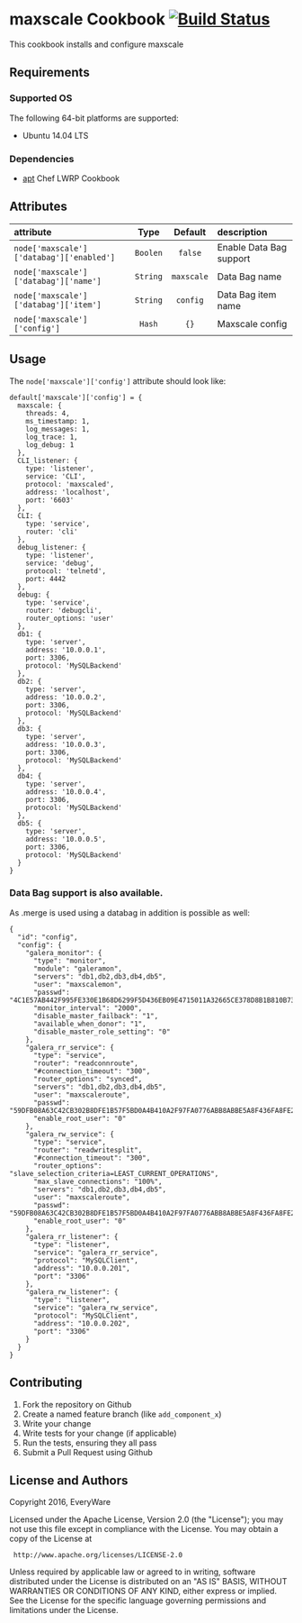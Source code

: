 # maxscale Cookbook [![Build Status](https://travis-ci.org/EveryWare/maxscale.svg?branch=master)](https://travis-ci.org/EveryWare/maxscale)

This cookbook installs and configure maxscale

## Requirements

### Supported OS

The following 64-bit platforms are supported:

* Ubuntu 14.04 LTS


### Dependencies

* [apt](https://supermarket.getchef.com/cookbooks/apt) Chef LWRP Cookbook


## Attributes

| attribute                                | Type      | Default    | description                              |
|:-----------------------------------------|:---------:|:----------:|:-----------------------------------------|
| `node['maxscale']['databag']['enabled']` | `Boolen`  | `false`    | Enable Data Bag support                  |
| `node['maxscale']['databag']['name']`    | `String`  | `maxscale` | Data Bag name                            |
| `node['maxscale']['databag']['item']`    | `String`  | `config`   | Data Bag item name                       |
| `node['maxscale']['config']`             | `Hash`    | `{}`       | Maxscale config                          |

## Usage

The `node['maxscale']['config']` attribute should look like:

```
default['maxscale']['config'] = {
  maxscale: {
    threads: 4,
    ms_timestamp: 1,
    log_messages: 1,
    log_trace: 1,
    log_debug: 1
  },
  CLI_listener: {
    type: 'listener',
    service: 'CLI',
    protocol: 'maxscaled',
    address: 'localhost',
    port: '6603'
  },
  CLI: {
    type: 'service',
    router: 'cli'
  },
  debug_listener: {
    type: 'listener',
    service: 'debug',
    protocol: 'telnetd',
    port: 4442
  },
  debug: {
    type: 'service',
    router: 'debugcli',
    router_options: 'user'
  },
  db1: {
    type: 'server',
    address: '10.0.0.1',
    port: 3306,
    protocol: 'MySQLBackend'
  },
  db2: {
    type: 'server',
    address: '10.0.0.2',
    port: 3306,
    protocol: 'MySQLBackend'
  },
  db3: {
    type: 'server',
    address: '10.0.0.3',
    port: 3306,
    protocol: 'MySQLBackend'
  },
  db4: {
    type: 'server',
    address: '10.0.0.4',
    port: 3306,
    protocol: 'MySQLBackend'
  },
  db5: {
    type: 'server',
    address: '10.0.0.5',
    port: 3306,
    protocol: 'MySQLBackend'
  }
}
```

### Data Bag support is also available.

As .merge is used using a databag in addition is possible as well:

```
{
  "id": "config",
  "config": {
    "galera_monitor": {
      "type": "monitor",
      "module": "galeramon",
      "servers": "db1,db2,db3,db4,db5",
      "user": "maxscalemon",
      "passwd": "4C1E57AB442F995FE330E1B68D6299F5D436EB09E4715011A32665CE378D8B1B810B73F1C0F291A85A45E55E9F4C6A66",
      "monitor_interval": "2000",
      "disable_master_failback": "1",
      "available_when_donor": "1",
      "disable_master_role_setting": "0"
    },
    "galera_rr_service": {
      "type": "service",
      "router": "readconnroute",
      "#connection_timeout": "300",
      "router_options": "synced",
      "servers": "db1,db2,db3,db4,db5",
      "user": "maxscaleroute",
      "passwd": "59DFB08A63C42CB302B8DFE1B57F5BD0A4B410A2F97FA0776ABB8ABBE5A8F436FA8FE21CF5479013C2E53E66931EC631",
      "enable_root_user": "0"
    },
    "galera_rw_service": {
      "type": "service",
      "router": "readwritesplit",
      "#connection_timeout": "300",
      "router_options": "slave_selection_criteria=LEAST_CURRENT_OPERATIONS",
      "max_slave_connections": "100%",
      "servers": "db1,db2,db3,db4,db5",
      "user": "maxscaleroute",
      "passwd": "59DFB08A63C42CB302B8DFE1B57F5BD0A4B410A2F97FA0776ABB8ABBE5A8F436FA8FE21CF5479013C2E53E66931EC631",
      "enable_root_user": "0"
    },
    "galera_rr_listener": {
      "type": "listener",
      "service": "galera_rr_service",
      "protocol": "MySQLClient",
      "address": "10.0.0.201",
      "port": "3306"
    },
    "galera_rw_listener": {
      "type": "listener",
      "service": "galera_rw_service",
      "protocol": "MySQLClient",
      "address": "10.0.0.202",
      "port": "3306"
    }
  }
}
```

## Contributing

1. Fork the repository on Github
2. Create a named feature branch (like `add_component_x`)
3. Write your change
4. Write tests for your change (if applicable)
5. Run the tests, ensuring they all pass
6. Submit a Pull Request using Github

## License and Authors

Copyright 2016, EveryWare

Licensed under the Apache License, Version 2.0 (the "License");
you may not use this file except in compliance with the License.
You may obtain a copy of the License at

     http://www.apache.org/licenses/LICENSE-2.0

Unless required by applicable law or agreed to in writing, software
distributed under the License is distributed on an "AS IS" BASIS,
WITHOUT WARRANTIES OR CONDITIONS OF ANY KIND, either express or implied.
See the License for the specific language governing permissions and
limitations under the License.
